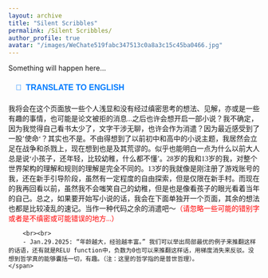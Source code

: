 ```yaml
---
layout: archive
title: "Silent Scribbles"
permalink: /Silent Scribbles/
author_profile: true
avatar: "/images/WeChate519fabc347513c0a8a3c15c45ba0466.jpg"
---
```


Something will happen here...

<button id="translateButton" 
        style="
        background: none;
        color: #007bff;
        border: none;
        padding: 8px 15px;
        font-size: 16px;
        font-weight: bold;
        cursor: pointer;
        transition: color 0.3s ease;
        text-transform: uppercase;
        display: flex;
        align-items: center;
        gap: 8px;
        ">
    <span>🔄</span> <span>Translate to English</span>
</button>

<div id="content">
    <span style="font-family: 'KaiTi';">
        我将会在这个页面放一些个人浅显和没有经过缜密思考的想法、见解，亦或是一些有趣的事情，也可能是论文被拒的消息...之后也许会想开启一部小说？我不确定，因为我觉得自己看书太少了，文字干涉无聊，也许会作为消遣？因为最近感受到了一股’使命‘？其实也不是。不由得想到了以前初中和高中的小说主题，我居然会立足在战争和杀戮上，现在想到也是及其荒谬的。似乎也能明白一点为什么以前大人总是说‘小孩子，还年轻，比较幼稚，什么都不懂’。28岁的我和13岁的我，对整个世界架构的理解和规则的理解是完全不同的。13岁的我就像是刚注册了游戏账号的我，还在新手引导阶段，虽然有一定程度的自由探索，但是仅限在新手村。而现在的我再回看以前，虽然我不会嗤笑自己的幼稚，但是也是像看孩子的眼光看着当年的自己。总之，如果要开始写小说的话，我会在下面单独开一个页面，其余的想法也都是比较凌乱的速记。当作一种代码之余的消遣吧～<span style="color: red;">（请忽略一些可能的错别字或者是不缜密或可能错误的地方...）</span>

        <br><br>
        - Jan.29.2025: “年龄越大，经验越丰富。” 我们可以举出局部最优的例子来推翻这样的话语，还有就是RELU function中，负数为0也可以来推翻这样话，用梯度消失来反驳。没想到哲学真的能够囊括一切，有趣。（注：这里的哲学指的是普世哲理）。
    </span>
</div>

<script>
async function translateText(text, targetLang = "EN") {
    const response = await fetch(`https://api-free.deepl.com/v2/translate?text=${encodeURIComponent(text)}&target_lang=${targetLang}`, {
        headers: { "Authorization": "Bearer YOUR_API_KEY" }
    });
    const data = await response.json();
    return data.translations[0].text;
}

document.addEventListener("DOMContentLoaded", () => {
    let translateButton = document.getElementById("translateButton");
    let contentElement = document.getElementById("content");
    let originalText = contentElement.innerHTML; // Save the original HTML structure
    let isTranslated = false;

    translateButton.addEventListener("click", async function() {
        if (!isTranslated) {
            let translatedText = await translateText(contentElement.innerText, "EN");
            contentElement.innerHTML = `<span style="font-family: 'KaiTi';">${translatedText}</span>`;  
            translateButton.innerHTML = `<span>🔄</span> <span>Back to Chinese</span>`;
        } else {
            contentElement.innerHTML = originalText; // Directly restore the original content
            translateButton.innerHTML = `<span>🔄</span> <span>Translate to English</span>`;
        }
        isTranslated = !isTranslated;
    });
});
</script>

<section id="comments">
  <script src="https://utteranc.es/client.js"
          repo="RuohanLixyf/RuohanLixyf.github.io"
          issue-term="pathname"
          theme="github-light"
          crossorigin="anonymous"
          async>
  </script>
</section>
